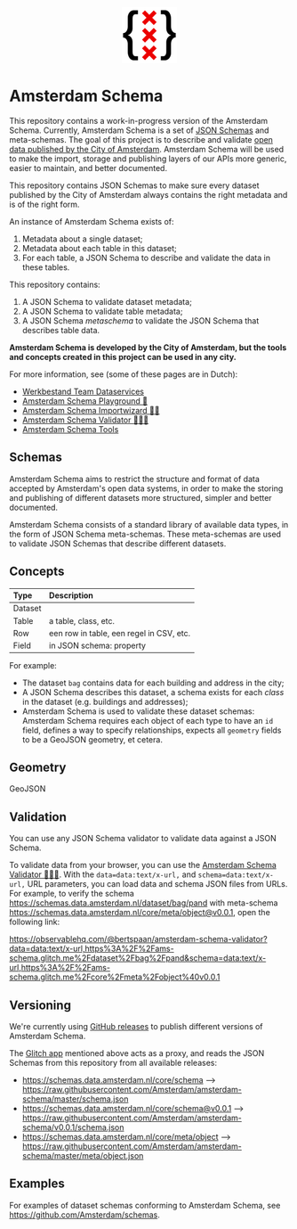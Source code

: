 <div align="center">
  <img width="100px" src="amsterdam-schema.svg" />
</div>

# Amsterdam Schema

This repository contains a work-in-progress version of the Amsterdam Schema. Currently, Amsterdam Schema is a set of [JSON Schemas](https://json-schema.org/) and meta-schemas. The goal of this project is to describe and validate [open data published by the City of Amsterdam](https://api.data.amsterdam.nl/api/). Amsterdam Schema will be used to make the import, storage and publishing layers of our APIs more generic, easier to maintain, and better documented.

This repository contains JSON Schemas to make sure every dataset published by the City of Amsterdam always contains the right metadata and is of the right form.

An instance of Amsterdam Schema exists of:

1. Metadata about a single dataset;
2. Metadata about each table in this dataset;
3. For each table, a JSON Schema to describe and validate the data in these tables.

This repository contains:

1. A JSON Schema to validate dataset metadata;
2. A JSON Schema to validate table metadata;
3. A JSON Schema _metaschema_ to validate the JSON Schema that describes table data.

__Amsterdam Schema is developed by the City of Amsterdam, but the tools and concepts created in this project can be used in any city.__

For more information, see (some of these pages are in Dutch):

- [Werkbestand Team Dataservices](https://observablehq.com/@bertspaan/werkbestand-team-dataservices)
- [Amsterdam Schema Playground 🎠](https://observablehq.com/@bertspaan/amsterdam-schema-playground)
- [Amsterdam Schema Importwizard 🧙‍♀️](https://amsterdam-schema-importwizard.glitch.me/)
- [Amsterdam Schema Validator 👩🏼‍🏫](https://observablehq.com/@bertspaan/amsterdam-schema-validator)
- [Amsterdam Schema Tools](https://github.com/Amsterdam/amsterdam-schema-tools)

## Schemas

Amsterdam Schema aims to restrict the structure and format of data accepted by Amsterdam's open data systems, in order to make the storing and publishing of different datasets more structured, simpler and better documented.

Amsterdam Schema consists of a standard library of available data types, in the form of JSON Schema meta-schemas. These meta-schemas are used to validate JSON Schemas that describe different datasets.

## Concepts

| Type       | Description                              |
|:-----------|:-----------------------------------------|
| Dataset    |                                          |
| Table      | a table, class, etc.                     |
| Row        | een row in table, een regel in CSV, etc. |
| Field      | in JSON schema: property                  |

For example:

- The dataset `bag` contains data for each building and address in the city;
- A JSON Schema describes this dataset, a schema exists for each _class_ in the dataset (e.g. buildings and addresses);
- Amsterdam Schema is used to validate these dataset schemas: Amsterdam Schema requires each object of each type to have an `id` field, defines a way to specify relationships, expects all `geometry` fields to be a GeoJSON geometry, et cetera.

## Geometry

GeoJSON

## Validation

You can use any JSON Schema validator to validate data against a JSON Schema.

To validate data from your browser, you can use the [Amsterdam Schema Validator 👩🏼‍🏫](https://observablehq.com/@bertspaan/amsterdam-schema-validator). With the `data=data:text/x-url,` and `schema=data:text/x-url,` URL parameters, you can load data and schema JSON files from URLs. For example, to verify the schema https://schemas.data.amsterdam.nl/dataset/bag/pand with meta-schema https://schemas.data.amsterdam.nl/core/meta/object@v0.0.1, open the following link:

https://observablehq.com/@bertspaan/amsterdam-schema-validator?data=data:text/x-url,https%3A%2F%2Fams-schema.glitch.me%2Fdataset%2Fbag%2Fpand&schema=data:text/x-url,https%3A%2F%2Fams-schema.glitch.me%2Fcore%2Fmeta%2Fobject%40v0.0.1

## Versioning

We're currently using [GitHub releases](https://github.com/Amsterdam/amsterdam-schema/releases) to publish different versions of Amsterdam Schema.

The [Glitch app](https://glitch.com/~ams-schema) mentioned above acts as a proxy, and reads the JSON Schemas from this repository from all available releases:

- https://schemas.data.amsterdam.nl/core/schema ⟶ https://raw.githubusercontent.com/Amsterdam/amsterdam-schema/master/schema.json
- https://schemas.data.amsterdam.nl/core/schema@v0.0.1 ⟶ https://raw.githubusercontent.com/Amsterdam/amsterdam-schema/v0.0.1/schema.json
- https://schemas.data.amsterdam.nl/core/meta/object ⟶ https://raw.githubusercontent.com/Amsterdam/amsterdam-schema/master/meta/object.json

## Examples

For examples of dataset schemas conforming to Amsterdam Schema, see https://github.com/Amsterdam/schemas.
